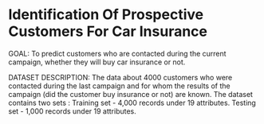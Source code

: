 # Identification Of Prospective Customers For Car Insurance

GOAL:
  To predict customers who are contacted during the current campaign, whether they will buy car insurance or not.

DATASET DESCRIPTION:
  The data about 4000 customers who were contacted during the last campaign and for whom the results of the campaign (did the customer buy insurance or not) are known.
  The dataset contains two sets :
  Training set - 4,000 records under 19 attributes.
  Testing set - 1,000 records under 19 attributes.
